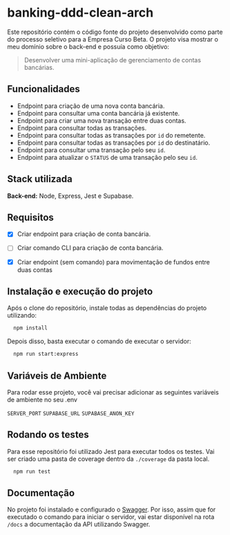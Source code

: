 # banking-ddd-clean-arch
Este repositório contém o código fonte do projeto desenvolvido como parte do processo seletivo para a Empresa Curso Beta. O projeto visa mostrar o meu domínio sobre o back-end e possuía como objetivo:

> Desenvolver uma mini-aplicação de gerenciamento de contas bancárias.

## Funcionalidades

- Endpoint para criação de uma nova conta bancária.
- Endpoint para consultar uma conta bancária já existente.
- Endpoint para criar uma nova transação entre duas contas.
- Endpoint para consultar todas as transações.
- Endpoint para consultar todas as transações por `id` do remetente.
- Endpoint para consultar todas as transações por `id` do destinatário.
- Endpoint para consultar uma transação pelo seu `id`.
- Endpoint para atualizar o `STATUS` de uma transação pelo seu `id`.


## Stack utilizada

**Back-end:** Node, Express, Jest e Supabase.


## Requisitos

- [x]  Criar endpoint para criação de conta bancária.
- [ ]  Criar comando CLI para criação de conta bancária.
- [x]  Criar endpoint (sem comando) para movimentação de fundos entre duas contas



## Instalação e execução do projeto

Após o clone do repositório, instale todas as dependências do projeto utilizando:

```bash
  npm install
```

Depois disso, basta executar o comando de executar o servidor:

```bash
  npm run start:express
```

## Variáveis de Ambiente

Para rodar esse projeto, você vai precisar adicionar as seguintes variáveis de ambiente no seu .env

`SERVER_PORT`
`SUPABASE_URL`
`SUPABASE_ANON_KEY`


## Rodando os testes

Para esse repositório foi utilizado Jest para executar todos os testes. Vai ser criado uma pasta de coverage dentro da `./coverage`
da pasta local.
```bash
  npm run test
```


## Documentação

No projeto foi instalado e configurado o
[Swagger](https://swagger.io/). Por isso, assim que for executado o comando para iniciar o servidor, vai estar disponível na rota `/docs` a documentação da API utilizando Swagger.

